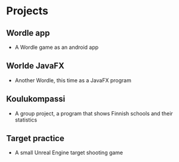 # Projects


## Wordle app 

- A Wordle game as an android app

## Worlde JavaFX 

- Another Wordle, this time as a JavaFX program

## Koulukompassi 

- A group project, a program that shows Finnish schools and their statistics

## Target practice 

- A small Unreal Engine target shooting game
